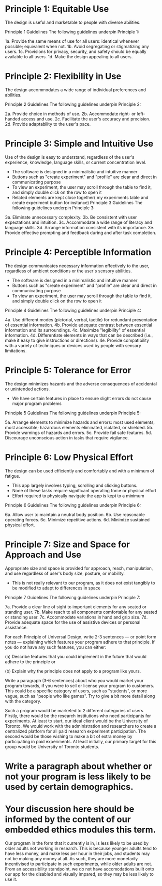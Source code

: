

# Principle 1: Equitable Use
The design is useful and marketable to people with diverse abilities.



Principle 1 Guidelines
The following guidelines underpin Principle 1:

1a. Provide the same means of use for all users: identical whenever possible; equivalent when not.
1b. Avoid segregating or stigmatizing any users.
1c. Provisions for privacy, security, and safety should be equally available to all users.
1d. Make the design appealing to all users.
# Principle 2: Flexibility in Use
The design accommodates a wide range of individual preferences and abilities.



Principle 2 Guidelines
The following guidelines underpin Principle 2:

2a. Provide choice in methods of use.
2b. Accommodate right- or left-handed access and use.
2c. Facilitate the user's accuracy and precision.
2d. Provide adaptability to the user's pace.
# Principle 3: Simple and Intuitive Use
Use of the design is easy to understand, regardless of the user's experience, knowledge, language skills, or current concentration level.
- The software is designed in a minimalistic and intuitive manner
- Buttons such as "create experiment" and "profile" are clear and direct in communicating purpose
- To view an experiment, the user may scroll through the table to find it, and simply double click on the row to open it
- Related elements are kept close together( my experiments table and create experiment button for instance)
Principle 3 Guidelines
The following guidelines underpin Principle 3:

3a. Eliminate unnecessary complexity.
3b. Be consistent with user expectations and intuition.
3c. Accommodate a wide range of literacy and language skills.
3d. Arrange information consistent with its importance.
3e. Provide effective prompting and feedback during and after task completion.
# Principle 4: Perceptible Information
The design communicates necessary information effectively to the user, regardless of ambient conditions or the user's sensory abilities.
- The software is designed in a minimalistic and intuitive manner
- Buttons such as "create experiment" and "profile" are clear and direct in communicating purpose
- To view an experiment, the user may scroll through the table to find it, and simply double click on the row to open it


Principle 4 Guidelines
The following guidelines underpin Principle 4:

4a. Use different modes (pictorial, verbal, tactile) for redundant presentation of essential information.
4b. Provide adequate contrast between essential information and its surroundings.
4c. Maximize "legibility" of essential information.
4d. Differentiate elements in ways that can be described (i.e., make it easy to give instructions or directions).
4e. Provide compatibility with a variety of techniques or devices used by people with sensory limitations.
# Principle 5: Tolerance for Error
The design minimizes hazards and the adverse consequences of accidental or unintended actions.
- We have certain features in place to ensure slight errors do not cause major program problems

Principle 5 Guidelines
The following guidelines underpin Principle 5:



5a. Arrange elements to minimize hazards and errors: most used elements, most accessible; hazardous elements eliminated, isolated, or shielded.
5b. Provide warnings of hazards and errors.
5c. Provide fail safe features.
5d. Discourage unconscious action in tasks that require vigilance.
# Principle 6: Low Physical Effort
The design can be used efficiently and comfortably and with a minimum of fatigue.

- This app largely involves typing, scrolling and clicking buttons. 
- None of these tasks require significant operating force or physical effort
- Effort required to physically navigate the app is kept to a minimum


Principle 6 Guidelines
The following guidelines underpin Principle 6:

6a. Allow user to maintain a neutral body position.
6b. Use reasonable operating forces.
6c. Minimize repetitive actions.
6d. Minimize sustained physical effort.
# Principle 7: Size and Space for Approach and Use
Appropriate size and space is provided for approach, reach, manipulation, and use regardless of user's body size, posture, or mobility.
- This is not really relevant to our program, as it does not exist tangibly to be modified to adapt to differences in space


Principle 7 Guidelines
The following guidelines underpin Principle 7:

7a. Provide a clear line of sight to important elements for any seated or standing user.
7b. Make reach to all components comfortable for any seated or standing user.
7c. Accommodate variations in hand and grip size.
7d. Provide adequate space for the use of assistive devices or personal assistance.



For each Principle of Universal Design, write 2-3 sentences — or point form notes — explaining which features your program adhere to that principle. 
If you do not have any such features, you can either:

(a) Describe features that you could implement in the future that would adhere to the principle or

(b) Explain why the principle does not apply to a program like yours.

Write a paragraph (3-6 sentences) about who you would market your program towards, if you were to sell or license your program to customers. 
This could be a specific category of users, such as "students", or more vague, such as "people who like games". 
Try to give a bit more detail along with the category.

Such a program would be marketed to 2 different categories of users. 
Firstly, there would be the research institutions who need participants for experiments. 
At least to start, our ideal client would be the University of Toronto.
We would work with the administration and researchers to create a centralized platform for all paid research experiment participation.
The second would be those wishing to make a bit of extra money by participating in paid experiments.
At least initially, our primary target for this group would be University of Toronto students.

# Write a paragraph about whether or not your program is less likely to be used by certain demographics. 
# Your discussion here should be informed by the content of our embedded ethics modules this term.

Our program in the form that it currently is in, is less likely to be used by older adults not working in research.
This is because younger adults tend to have less money, and make less per hour in their jobs, and students may not be making any money at all.
As such, they are more monetarily incentivised to participate in such experiments, while older adults are not.
From an accessibility standpoint, we do not have accomodations built onto our app for the disabled and visually impared, so they may be less likely to use it.

